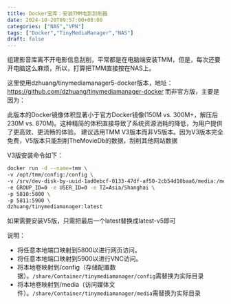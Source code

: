 ```yaml
---
title: Docker宝库：安装TMM电影刮削器
date: 2024-10-20T09:57:00+08:00
categories: ["NAS","VPN"]
tags: ["Docker","TinyMediaManager","NAS"]
draft: false
---
```



组建影音库离不开电影信息刮削，平常都是在电脑端安装TMM，但是，每次还要开电脑这么麻烦，所以，打算把TMM直接按在NAS上。

这里使用dzhuang/tinymediamanager5-docker版本，地址：https://github.com/dzhuang/tinymediamanager-docker 而非官方版，主要是因为：

此版本的Docker镜像体积显著小于官方Docker镜像(150M vs. 300M+，解压后230M vs. 870M)。这种精简的体积直接导致了系统资源消耗的降低，为用户提供了更高效、更流畅的体验。
建议选用TMM V3版本而非V5版本。因为V3版本完全免费，V5版本只能刮削TheMovieDb的数据，刮削其他网站数据

V3版安装命令如下：

```bash
docker run -d --name=tmm \
-v /opt/tmm/config:/config \
-v /srv/dev-disk-by-uuid-1ad0ebcf-0133-47df-af50-2cb54d10baa6/media:/media \
-e GROUP_ID=0 -e USER_ID=0 -e TZ=Asia/Shanghai \
-p 5810:5800 \
-p 5811:5900 \
dzhuang/tinymediamanager:latest
```
如果需要安装V5版，只需把最后一个latest替换成latest-v5即可

说明：

+ 将任意本地端口映射到5800以进行网页访问。
+ 将任意本地端口映射到5900以进行VNC访问。
+ 将本地卷映射到/config（存储配置数据）。`/share/Container/tinymediamanager/config`需替换为实际目录
+ 将本地卷映射到/media（访问媒体文件）。`/share/Container/tinymediamanager/media`需替换为实际目录
